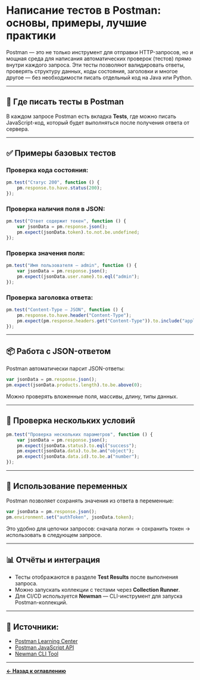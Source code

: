 # Написание тестов в Postman: основы, примеры, лучшие практики

Postman — это не только инструмент для отправки HTTP-запросов, но и мощная среда для написания автоматических проверок (тестов) прямо внутри каждого запроса. Эти тесты позволяют валидировать ответы, проверять структуру данных, коды состояния, заголовки и многое другое — без необходимости писать отдельный код на Java или Python.

---

## 🧪 Где писать тесты в Postman

В каждом запросе Postman есть вкладка **Tests**, где можно писать JavaScript-код, который будет выполняться после получения ответа от сервера.

---

## ✅ Примеры базовых тестов

### Проверка кода состояния:
```javascript
pm.test("Статус 200", function () {
    pm.response.to.have.status(200);
});
```

### Проверка наличия поля в JSON:
```javascript
pm.test("Ответ содержит токен", function () {
    var jsonData = pm.response.json();
    pm.expect(jsonData.token).to.not.be.undefined;
});
```

### Проверка значения поля:
```javascript
pm.test("Имя пользователя — admin", function () {
    var jsonData = pm.response.json();
    pm.expect(jsonData.user.name).to.eql("admin");
});
```

### Проверка заголовка ответа:
```javascript
pm.test("Content-Type — JSON", function () {
    pm.response.to.have.header("Content-Type");
    pm.expect(pm.response.headers.get("Content-Type")).to.include("application/json");
});
```

---

## 📦 Работа с JSON-ответом

Postman автоматически парсит JSON-ответы:
```javascript
var jsonData = pm.response.json();
pm.expect(jsonData.products.length).to.be.above(0);
```

Можно проверять вложенные поля, массивы, длину, типы данных.

---

## 🔁 Проверка нескольких условий

```javascript
pm.test("Проверка нескольких параметров", function () {
    var jsonData = pm.response.json();
    pm.expect(jsonData.status).to.eql("success");
    pm.expect(jsonData.data).to.be.an("object");
    pm.expect(jsonData.data.id).to.be.a("number");
});
```

---

## 🧩 Использование переменных

Postman позволяет сохранять значения из ответа в переменные:
```javascript
var jsonData = pm.response.json();
pm.environment.set("authToken", jsonData.token);
```

Это удобно для цепочки запросов: сначала логин → сохранить токен → использовать в следующем запросе.

---

## 📊 Отчёты и интеграция

- Тесты отображаются в разделе **Test Results** после выполнения запроса.
- Можно запускать коллекции с тестами через **Collection Runner**.
- Для CI/CD используется **Newman** — CLI-инструмент для запуска Postman-коллекций.

---

## 🔗 Источники:
- [Postman Learning Center](https://learning.postman.com/docs/writing-scripts/script-references/test-examples/)
- [Postman JavaScript API](https://learning.postman.com/docs/writing-scripts/script-references/postman-sandbox-api/)
- [Newman CLI Tool](https://www.npmjs.com/package/newman)

---
[**← Назад к оглавлению**](../../../README.md)
